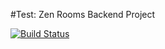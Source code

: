 #Test: Zen Rooms Backend Project

[![Build Status](https://travis-ci.org/nootanghimire/zen-test-backend.svg?branch=master)](https://travis-ci.org/nootanghimire/zen-test-backend)
